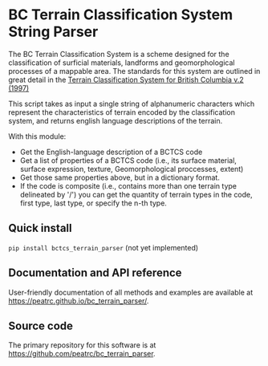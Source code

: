 # BC Terrain Classification System String Parser

The BC Terrain Classification System is a scheme designed for the classification of 
surficial materials, landforms and geomorphological processes of a mappable area.
The standards for this system are outlined in great detail in the [Terrain Classification System
for British Columbia v.2 (1997)](https://www2.gov.bc.ca/assets/gov/environment/natural-resource-stewardship/nr-laws-policy/risc/terclass_system_1997.pdf)

This script takes as input a single string of alphanumeric characters which represent
the characteristics of terrain encoded by the classification system, and returns english
language descriptions of the terrain.

With this module:

* Get the English-language description of a BCTCS code
* Get a list of properties of a BCTCS code (i.e., its surface material, surface expression,
texture, Geomorphological proccesses, extent)
* Get those same properties above, but in a dictionary format.
* If the code is composite (i.e., contains more than one terrain type delineated by '/') you 
can get the quantity of terrain types in the code, first type, last type, or specify the n-th type.



## Quick install

`pip install bctcs_terrain_parser` (not yet implemented)

## Documentation and API reference

User-friendly documentation of all methods and examples are available at <https://peatrc.github.io/bc_terrain_parser/>. 

## Source code

The primary repository for this software is at <https://github.com/peatrc/bc_terrain_parser>.
